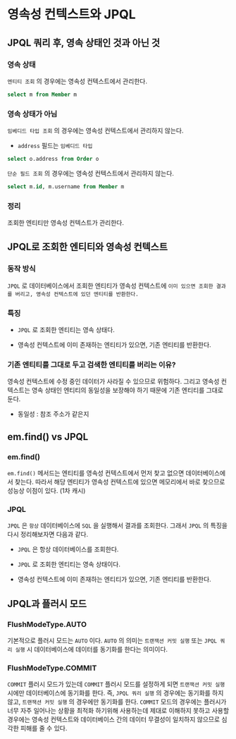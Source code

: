 # 영속성 컨텍스트와 JPQL

## JPQL 쿼리 후, 영속 상태인 것과 아닌 것

### 영속 상태

`엔티티 조회` 의 경우에는 영속성 컨텍스트에서 관리한다.

```sql
select m from Member m
```

### 영속 상태가 아님

`임베디드 타입 조회` 의 경우에는 영속성 컨텍스트에서 관리하지 않는다.

- `address` 필드는 `임베디드 타입`

```sql
select o.address from Order o
```

`단순 필드 조회` 의 경우에는 영속성 컨텍스트에서 관리하지 않는다.

```sql
select m.id, m.username from Member m
```

### 정리

조회한 엔티티만 영속성 컨텍스트가 관리한다.

## JPQL로 조회한 엔티티와 영속성 컨텍스트

### 동작 방식

`JPQL` 로 데이터베이스에서 조회한 엔티티가 영속성 컨텍스트에 `이미 있으면 조회한 결과를 버리고, 영속성 컨텍스트에 있던 엔티티를 반환한다.`

### 특징

- `JPQL` 로 조회한 엔티티는 영속 상태다.

- 영속성 컨텍스트에 이미 존재하는 엔티티가 있으면, 기존 엔티티를 반환한다.

### 기존 엔티티를 그대로 두고 검색한 엔티티를 버리는 이유?

영속성 컨텍스트에 수정 중인 데이터가 사라질 수 있으므로 위험하다. 그리고 영속성 컨텍스트는 영속 상태인 엔티티의 동일성을 보장해야 하기 때문에 기존 엔티티를 그대로 둔다.

- 동일성 : 참조 주소가 같은지

## em.find() vs JPQL

### em.find()

`em.find()` 메서드는 엔티티를 영속성 컨텍스트에서 먼저 찾고 없으면 데이터베이스에서 찾는다. 따라서 해당 엔티티가 영속성 컨텍스트에 있으면 메모리에서 바로 찾으므로 성능상 이점이 있다. (1차 캐시)

### JPQL

`JPQL` 은 `항상` 데이터베이스에 `SQL` 을 실행해서 결과를 조회한다. 그래서 `JPQL` 의 특징을 다시 정리해보자면 다음과 같다.

- `JPQL` 은 항상 데이터베이스를 조회한다.

- `JPQL` 로 조회한 엔티티는 영속 상태이다.

- 영속성 컨텍스트에 이미 존재하는 엔티티가 있으면, 기존 엔티티를 반환한다.

## JPQL과 플러시 모드

### FlushModeType.AUTO

기본적으로 플러시 모드는 `AUTO` 이다. `AUTO` 의 의미는 `트랜잭션 커밋 실행` 또는 `JPQL 쿼리 실행` 시 데이터베이스에 데이터를 동기화를 한다는 의미이다.

### FlushModeType.COMMIT

`COMMIT` 플러시 모드가 있는데 `COMMIT` 플러시 모드를 설정하게 되면 `트랜잭션 커밋 실행` 시에만 데이터베이스에 동기화를 한다. 즉, `JPQL 쿼리 실행` 의 경우에는 동기화를 하지
않고, `트랜잭션 커밋 실행` 의 경우에만 동기화를 한다. `COMMIT` 모드의 경우에는 플러시가 너무 자주 일어나는 상황을 최적화 하기위해 사용하는데 제대로 이해하지 못하고 사용할 경우에는 영속성 컨텍스트와
데이터베이스 간의 데이터 무결성이 일치하지 않으므로 심각한 피해를 줄 수 있다. 
